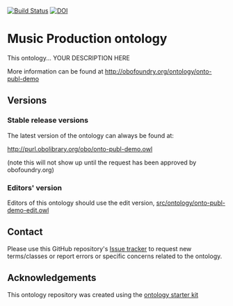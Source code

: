 [![Build Status](https://travis-ci.org/alejgh/onto-publ-demo.svg?branch=master)](https://travis-ci.org/alejgh/onto-publ-demo)
[![DOI](https://zenodo.org/badge/13996/alejgh/onto-publ-demo.svg)](https://zenodo.org/badge/latestdoi/13996/alejgh/onto-publ-demo)

# Music Production ontology

This ontology... YOUR DESCRIPTION HERE

More information can be found at http://obofoundry.org/ontology/onto-publ-demo

## Versions

### Stable release versions

The latest version of the ontology can always be found at:

http://purl.obolibrary.org/obo/onto-publ-demo.owl

(note this will not show up until the request has been approved by obofoundry.org)

### Editors' version

Editors of this ontology should use the edit version, [src/ontology/onto-publ-demo-edit.owl](src/ontology/onto-publ-demo-edit.owl)

## Contact

Please use this GitHub repository's [Issue tracker](https://github.com/alejgh/onto-publ-demo/issues) to request new terms/classes or report errors or specific concerns related to the ontology.

## Acknowledgements

This ontology repository was created using the [ontology starter kit](https://github.com/INCATools/ontology-starter-kit)